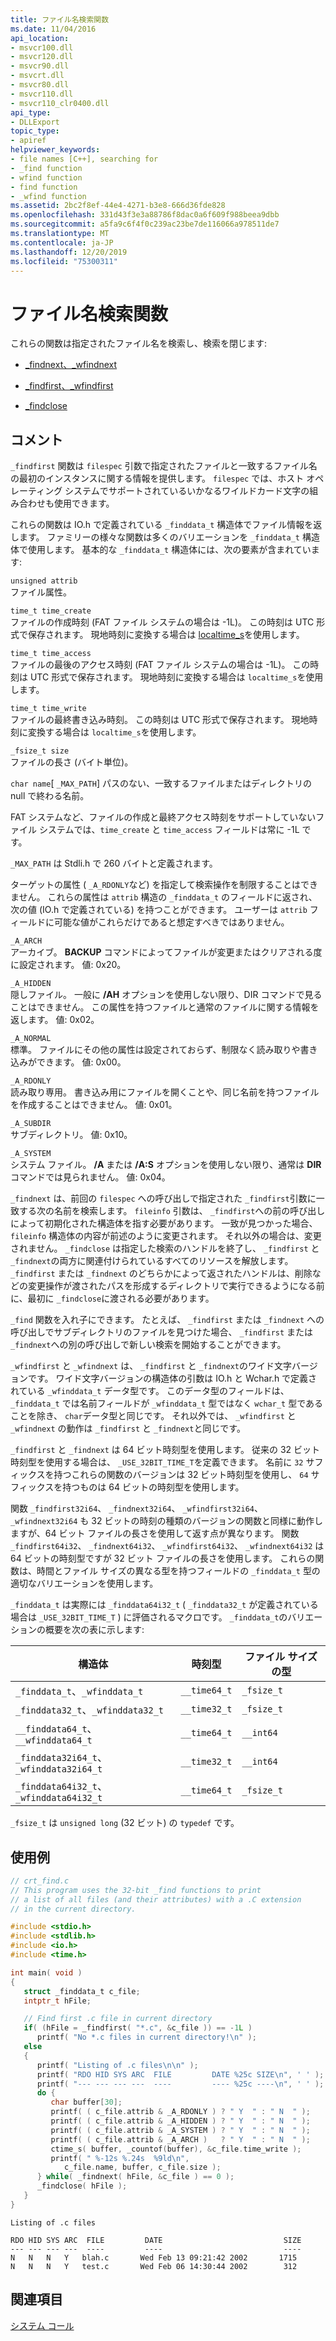 ```yaml
---
title: ファイル名検索関数
ms.date: 11/04/2016
api_location:
- msvcr100.dll
- msvcr120.dll
- msvcr90.dll
- msvcrt.dll
- msvcr80.dll
- msvcr110.dll
- msvcr110_clr0400.dll
api_type:
- DLLExport
topic_type:
- apiref
helpviewer_keywords:
- file names [C++], searching for
- _find function
- wfind function
- find function
- _wfind function
ms.assetid: 2bc2f8ef-44e4-4271-b3e8-666d36fde828
ms.openlocfilehash: 331d43f3e3a88786f8dac0a6f609f988beea9dbb
ms.sourcegitcommit: a5fa9c6f4f0c239ac23be7de116066a978511de7
ms.translationtype: MT
ms.contentlocale: ja-JP
ms.lasthandoff: 12/20/2019
ms.locfileid: "75300311"
---
```

# <a name="filename-search-functions"></a>ファイル名検索関数

これらの関数は指定されたファイル名を検索し、検索を閉じます:

- [_findnext、_wfindnext](../c-runtime-library/reference/findnext-functions.md)

- [_findfirst、_wfindfirst](../c-runtime-library/reference/findfirst-functions.md)

- [_findclose](../c-runtime-library/reference/findclose.md)

## <a name="remarks"></a>コメント

`_findfirst` 関数は `filespec` 引数で指定されたファイルと一致するファイル名の最初のインスタンスに関する情報を提供します。 `filespec` では、ホスト オペレーティング システムでサポートされているいかなるワイルドカード文字の組み合わせも使用できます。

これらの関数は IO.h で定義されている `_finddata_t` 構造体でファイル情報を返します。 ファミリーの様々な関数は多くのバリエーションを `_finddata_t` 構造体で使用します。 基本的な `_finddata_t` 構造体には、次の要素が含まれています:

`unsigned attrib`<br/>
ファイル属性。

`time_t time_create`<br/>
ファイルの作成時刻 (FAT ファイル システムの場合は -1L)。 この時刻は UTC 形式で保存されます。 現地時刻に変換する場合は [localtime_s](../c-runtime-library/reference/localtime-s-localtime32-s-localtime64-s.md)を使用します。

`time_t time_access`<br/>
ファイルの最後のアクセス時刻 (FAT ファイル システムの場合は -1L)。 この時刻は UTC 形式で保存されます。 現地時刻に変換する場合は `localtime_s`を使用します。

`time_t time_write`<br/>
ファイルの最終書き込み時刻。 この時刻は UTC 形式で保存されます。 現地時刻に変換する場合は `localtime_s`を使用します。

`_fsize_t size`<br/>
ファイルの長さ (バイト単位)。

`char name`[ `_MAX_PATH`] パスのない、一致するファイルまたはディレクトリの null で終わる名前。

FAT システムなど、ファイルの作成と最終アクセス時刻をサポートしていないファイル システムでは、`time_create` と `time_access` フィールドは常に -1L です。

`_MAX_PATH` は Stdli.h で 260 バイトと定義されます。

ターゲットの属性 ( `_A_RDONLY`など) を指定して検索操作を制限することはできません。 これらの属性は `attrib` 構造の `_finddata_t` のフィールドに返され、次の値 (IO.h で定義されている) を持つことができます。 ユーザーは `attrib` フィールドに可能な値がこれらだけであると想定すべきではありません。

`_A_ARCH`<br/>
アーカイブ。 **BACKUP** コマンドによってファイルが変更またはクリアされる度に設定されます。 値: 0x20。

`_A_HIDDEN`<br/>
隠しファイル。 一般に **/AH** オプションを使用しない限り、DIR コマンドで見ることはできません。 この属性を持つファイルと通常のファイルに関する情報を返します。 値: 0x02。

`_A_NORMAL`<br/>
標準。 ファイルにその他の属性は設定されておらず、制限なく読み取りや書き込みができます。 値: 0x00。

`_A_RDONLY`<br/>
読み取り専用。 書き込み用にファイルを開くことや、同じ名前を持つファイルを作成することはできません。 値: 0x01。

`_A_SUBDIR`<br/>
サブディレクトリ。 値: 0x10。

`_A_SYSTEM`<br/>
システム ファイル。 **/A** または **/A:S** オプションを使用しない限り、通常は **DIR** コマンドでは見られません。 値: 0x04。

`_findnext` は、前回の `filespec` への呼び出しで指定された `_findfirst`引数に一致する次の名前を検索します。 `fileinfo` 引数は、 `_findfirst`への前の呼び出しによって初期化された構造体を指す必要があります。 一致が見つかった場合、 `fileinfo` 構造体の内容が前述のように変更されます。 それ以外の場合は、変更されません。 `_findclose` は指定した検索のハンドルを終了し、 `_findfirst` と `_findnext`の両方に関連付けられているすべてのリソースを解放します。 `_findfirst` または `_findnext` のどちらかによって返されたハンドルは、削除などの変更操作が渡されたパスを形成するディレクトリで実行できるようになる前に、最初に `_findclose`に渡される必要があります。

`_find` 関数を入れ子にできます。 たとえば、 `_findfirst` または `_findnext` への呼び出しでサブディレクトリのファイルを見つけた場合、 `_findfirst` または `_findnext`への別の呼び出しで新しい検索を開始することができます。

`_wfindfirst` と `_wfindnext` は、 `_findfirst` と `_findnext`のワイド文字バージョンです。 ワイド文字バージョンの構造体の引数は IO.h と Wchar.h で定義されている `_wfinddata_t` データ型です。 このデータ型のフィールドは、 `_finddata_t` では名前フィールドが `_wfinddata_t` 型ではなく `wchar_t` 型であることを除き、 `char`データ型と同じです。 それ以外では、 `_wfindfirst` と `_wfindnext` の動作は `_findfirst` と `_findnext`と同じです。

`_findfirst` と `_findnext` は 64 ビット時刻型を使用します。 従来の 32 ビット時刻型を使用する場合は、 `_USE_32BIT_TIME_T`を定義できます。 名前に `32` サフィックスを持つこれらの関数のバージョンは 32 ビット時刻型を使用し、 `64` サフィックスを持つものは 64 ビットの時刻型を使用します。

関数 `_findfirst32i64`、 `_findnext32i64`、 `_wfindfirst32i64`、 `_wfindnext32i64` も 32 ビットの時刻の種類のバージョンの関数と同様に動作しますが、64 ビット ファイルの長さを使用して返す点が異なります。 関数 `_findfirst64i32`、 `_findnext64i32`、 `_wfindfirst64i32`、 `_wfindnext64i32` は 64 ビットの時刻型ですが 32 ビット ファイルの長さを使用します。 これらの関数は、時間とファイル サイズの異なる型を持つフィールドの `_finddata_t` 型の適切なバリエーションを使用します。

`_finddata_t` は実際には `_finddata64i32_t` ( `_finddata32_t` が定義されている場合は `_USE_32BIT_TIME_T` ) に評価されるマクロです。 `_finddata_t`のバリエーションの概要を次の表に示します:

|構造体|時刻型|ファイル サイズの型|
|---------------|---------------|--------------------|
|`_finddata_t`、`_wfinddata_t`|`__time64_t`|`_fsize_t`|
|`_finddata32_t`、`_wfinddata32_t`|`__time32_t`|`_fsize_t`|
|`__finddata64_t`、`__wfinddata64_t`|`__time64_t`|`__int64`|
|`_finddata32i64_t`、`_wfinddata32i64_t`|`__time32_t`|`__int64`|
|`_finddata64i32_t`、`_wfinddata64i32_t`|`__time64_t`|`_fsize_t`|

`_fsize_t` は `unsigned long` (32 ビット) の `typedef` です。

## <a name="example"></a>使用例

```c
// crt_find.c
// This program uses the 32-bit _find functions to print
// a list of all files (and their attributes) with a .C extension
// in the current directory.

#include <stdio.h>
#include <stdlib.h>
#include <io.h>
#include <time.h>

int main( void )
{
   struct _finddata_t c_file;
   intptr_t hFile;

   // Find first .c file in current directory
   if( (hFile = _findfirst( "*.c", &c_file )) == -1L )
      printf( "No *.c files in current directory!\n" );
   else
   {
      printf( "Listing of .c files\n\n" );
      printf( "RDO HID SYS ARC  FILE         DATE %25c SIZE\n", ' ' );
      printf( "--- --- --- ---  ----         ---- %25c ----\n", ' ' );
      do {
         char buffer[30];
         printf( ( c_file.attrib & _A_RDONLY ) ? " Y  " : " N  " );
         printf( ( c_file.attrib & _A_HIDDEN ) ? " Y  " : " N  " );
         printf( ( c_file.attrib & _A_SYSTEM ) ? " Y  " : " N  " );
         printf( ( c_file.attrib & _A_ARCH )   ? " Y  " : " N  " );
         ctime_s( buffer, _countof(buffer), &c_file.time_write );
         printf( " %-12s %.24s  %9ld\n",
            c_file.name, buffer, c_file.size );
      } while( _findnext( hFile, &c_file ) == 0 );
      _findclose( hFile );
   }
}
```

```Output
Listing of .c files

RDO HID SYS ARC  FILE         DATE                           SIZE
--- --- --- ---  ----         ----                           ----
N   N   N   Y   blah.c       Wed Feb 13 09:21:42 2002       1715
N   N   N   Y   test.c       Wed Feb 06 14:30:44 2002        312
```

## <a name="see-also"></a>関連項目

[システム コール](../c-runtime-library/system-calls.md)
